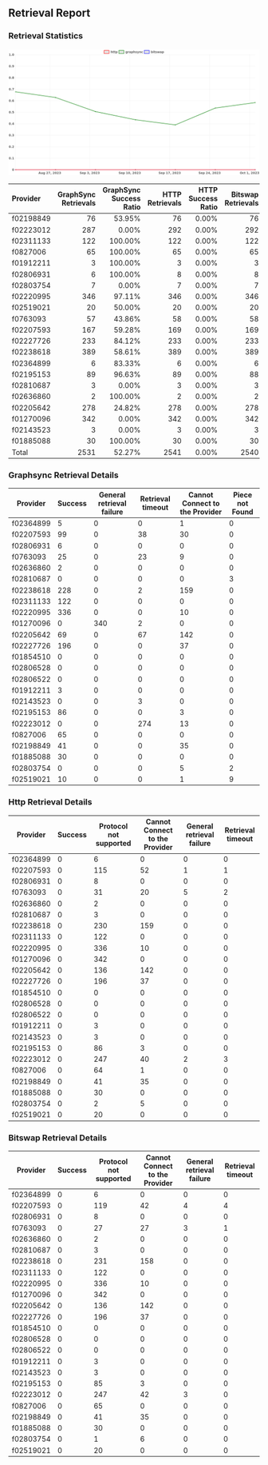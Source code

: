 ## Retrieval Report
### Retrieval Statistics
<img src="https://raw.githubusercontent.com/data-preservation-programs/filplus-checker-assets/main/filecoin-project/filecoin-plus-large-datasets/issues/2115/1696729782947.png"/>

| Provider  | GraphSync Retrievals | GraphSync Success Ratio | HTTP Retrievals | HTTP Success Ratio | Bitswap Retrievals | Bitswap Success Ratio |
| :-------- | -------------------: | ----------------------: | --------------: | -----------------: | -----------------: | --------------------: |
| f02198849 |                   76 |                  53.95% |              76 |              0.00% |                 76 |                 0.00% |
| f02223012 |                  287 |                   0.00% |             292 |              0.00% |                292 |                 0.00% |
| f02311133 |                  122 |                 100.00% |             122 |              0.00% |                122 |                 0.00% |
| f0827006  |                   65 |                 100.00% |              65 |              0.00% |                 65 |                 0.00% |
| f01912211 |                    3 |                 100.00% |               3 |              0.00% |                  3 |                 0.00% |
| f02806931 |                    6 |                 100.00% |               8 |              0.00% |                  8 |                 0.00% |
| f02803754 |                    7 |                   0.00% |               7 |              0.00% |                  7 |                 0.00% |
| f02220995 |                  346 |                  97.11% |             346 |              0.00% |                346 |                 0.00% |
| f02519021 |                   20 |                  50.00% |              20 |              0.00% |                 20 |                 0.00% |
| f0763093  |                   57 |                  43.86% |              58 |              0.00% |                 58 |                 0.00% |
| f02207593 |                  167 |                  59.28% |             169 |              0.00% |                169 |                 0.00% |
| f02227726 |                  233 |                  84.12% |             233 |              0.00% |                233 |                 0.00% |
| f02238618 |                  389 |                  58.61% |             389 |              0.00% |                389 |                 0.00% |
| f02364899 |                    6 |                  83.33% |               6 |              0.00% |                  6 |                 0.00% |
| f02195153 |                   89 |                  96.63% |              89 |              0.00% |                 88 |                 0.00% |
| f02810687 |                    3 |                   0.00% |               3 |              0.00% |                  3 |                 0.00% |
| f02636860 |                    2 |                 100.00% |               2 |              0.00% |                  2 |                 0.00% |
| f02205642 |                  278 |                  24.82% |             278 |              0.00% |                278 |                 0.00% |
| f01270096 |                  342 |                   0.00% |             342 |              0.00% |                342 |                 0.00% |
| f02143523 |                    3 |                   0.00% |               3 |              0.00% |                  3 |                 0.00% |
| f01885088 |                   30 |                 100.00% |              30 |              0.00% |                 30 |                 0.00% |
| Total     |                 2531 |                  52.27% |            2541 |              0.00% |               2540 |                 0.00% |

### Graphsync Retrieval Details
| Provider  | Success | General retrieval failure | Retrieval timeout | Cannot Connect to the Provider | Piece not Found |
| --------- | ------- | ------------------------- | ----------------- | ------------------------------ | --------------- |
| f02364899 | 5       | 0                         | 0                 | 1                              | 0               |
| f02207593 | 99      | 0                         | 38                | 30                             | 0               |
| f02806931 | 6       | 0                         | 0                 | 0                              | 0               |
| f0763093  | 25      | 0                         | 23                | 9                              | 0               |
| f02636860 | 2       | 0                         | 0                 | 0                              | 0               |
| f02810687 | 0       | 0                         | 0                 | 0                              | 3               |
| f02238618 | 228     | 0                         | 2                 | 159                            | 0               |
| f02311133 | 122     | 0                         | 0                 | 0                              | 0               |
| f02220995 | 336     | 0                         | 0                 | 10                             | 0               |
| f01270096 | 0       | 340                       | 2                 | 0                              | 0               |
| f02205642 | 69      | 0                         | 67                | 142                            | 0               |
| f02227726 | 196     | 0                         | 0                 | 37                             | 0               |
| f01854510 | 0       | 0                         | 0                 | 0                              | 0               |
| f02806528 | 0       | 0                         | 0                 | 0                              | 0               |
| f02806522 | 0       | 0                         | 0                 | 0                              | 0               |
| f01912211 | 3       | 0                         | 0                 | 0                              | 0               |
| f02143523 | 0       | 0                         | 3                 | 0                              | 0               |
| f02195153 | 86      | 0                         | 0                 | 3                              | 0               |
| f02223012 | 0       | 0                         | 274               | 13                             | 0               |
| f0827006  | 65      | 0                         | 0                 | 0                              | 0               |
| f02198849 | 41      | 0                         | 0                 | 35                             | 0               |
| f01885088 | 30      | 0                         | 0                 | 0                              | 0               |
| f02803754 | 0       | 0                         | 0                 | 5                              | 2               |
| f02519021 | 10      | 0                         | 0                 | 1                              | 9               |

### Http Retrieval Details
| Provider  | Success | Protocol not supported | Cannot Connect to the Provider | General retrieval failure | Retrieval timeout |
| --------- | ------- | ---------------------- | ------------------------------ | ------------------------- | ----------------- |
| f02364899 | 0       | 6                      | 0                              | 0                         | 0                 |
| f02207593 | 0       | 115                    | 52                             | 1                         | 1                 |
| f02806931 | 0       | 8                      | 0                              | 0                         | 0                 |
| f0763093  | 0       | 31                     | 20                             | 5                         | 2                 |
| f02636860 | 0       | 2                      | 0                              | 0                         | 0                 |
| f02810687 | 0       | 3                      | 0                              | 0                         | 0                 |
| f02238618 | 0       | 230                    | 159                            | 0                         | 0                 |
| f02311133 | 0       | 122                    | 0                              | 0                         | 0                 |
| f02220995 | 0       | 336                    | 10                             | 0                         | 0                 |
| f01270096 | 0       | 342                    | 0                              | 0                         | 0                 |
| f02205642 | 0       | 136                    | 142                            | 0                         | 0                 |
| f02227726 | 0       | 196                    | 37                             | 0                         | 0                 |
| f01854510 | 0       | 0                      | 0                              | 0                         | 0                 |
| f02806528 | 0       | 0                      | 0                              | 0                         | 0                 |
| f02806522 | 0       | 0                      | 0                              | 0                         | 0                 |
| f01912211 | 0       | 3                      | 0                              | 0                         | 0                 |
| f02143523 | 0       | 3                      | 0                              | 0                         | 0                 |
| f02195153 | 0       | 86                     | 3                              | 0                         | 0                 |
| f02223012 | 0       | 247                    | 40                             | 2                         | 3                 |
| f0827006  | 0       | 64                     | 1                              | 0                         | 0                 |
| f02198849 | 0       | 41                     | 35                             | 0                         | 0                 |
| f01885088 | 0       | 30                     | 0                              | 0                         | 0                 |
| f02803754 | 0       | 2                      | 5                              | 0                         | 0                 |
| f02519021 | 0       | 20                     | 0                              | 0                         | 0                 |

### Bitswap Retrieval Details
| Provider  | Success | Protocol not supported | Cannot Connect to the Provider | General retrieval failure | Retrieval timeout |
| --------- | ------- | ---------------------- | ------------------------------ | ------------------------- | ----------------- |
| f02364899 | 0       | 6                      | 0                              | 0                         | 0                 |
| f02207593 | 0       | 119                    | 42                             | 4                         | 4                 |
| f02806931 | 0       | 8                      | 0                              | 0                         | 0                 |
| f0763093  | 0       | 27                     | 27                             | 3                         | 1                 |
| f02636860 | 0       | 2                      | 0                              | 0                         | 0                 |
| f02810687 | 0       | 3                      | 0                              | 0                         | 0                 |
| f02238618 | 0       | 231                    | 158                            | 0                         | 0                 |
| f02311133 | 0       | 122                    | 0                              | 0                         | 0                 |
| f02220995 | 0       | 336                    | 10                             | 0                         | 0                 |
| f01270096 | 0       | 342                    | 0                              | 0                         | 0                 |
| f02205642 | 0       | 136                    | 142                            | 0                         | 0                 |
| f02227726 | 0       | 196                    | 37                             | 0                         | 0                 |
| f01854510 | 0       | 0                      | 0                              | 0                         | 0                 |
| f02806528 | 0       | 0                      | 0                              | 0                         | 0                 |
| f02806522 | 0       | 0                      | 0                              | 0                         | 0                 |
| f01912211 | 0       | 3                      | 0                              | 0                         | 0                 |
| f02143523 | 0       | 3                      | 0                              | 0                         | 0                 |
| f02195153 | 0       | 85                     | 3                              | 0                         | 0                 |
| f02223012 | 0       | 247                    | 42                             | 3                         | 0                 |
| f0827006  | 0       | 65                     | 0                              | 0                         | 0                 |
| f02198849 | 0       | 41                     | 35                             | 0                         | 0                 |
| f01885088 | 0       | 30                     | 0                              | 0                         | 0                 |
| f02803754 | 0       | 1                      | 6                              | 0                         | 0                 |
| f02519021 | 0       | 20                     | 0                              | 0                         | 0                 |
